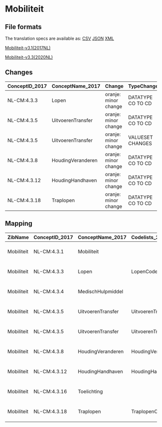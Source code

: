 # Mobiliteit
## File formats

The translation specs are available as: 
[CSV](../csv/Mobiliteit.csv) [JSON](../json/Mobiliteit.json) [XML](../xml/Mobiliteit.xml)



[Mobiliteit-v3.1(2017NL)](https://zibs.nl/wiki/Mobiliteit-v3.1(2017NL))

[Mobiliteit-v3.3(2020NL)](https://zibs.nl/wiki/Mobiliteit-v3.3(2020NL))









## Changes

| ConceptID_2017   | ConceptName_2017   | Change               | TypeChange        | Impact_heen   | TRANSLATIE_spec_heen                                        | Impact_terug   | TRANSLATIE_spec_terug                                       | Omschrijving                 |
|:-----------------|:-------------------|:---------------------|:------------------|:--------------|:------------------------------------------------------------|:---------------|:------------------------------------------------------------|:-----------------------------|
| NL-CM:4.3.3      | Lopen              | oranje: minor change | DATATYPE CO TO CD | Low           |                                                             | Low            |                                                             | Datatype CO gewijzigd in CD  |
| NL-CM:4.3.5      | UitvoerenTransfer  | oranje: minor change | DATATYPE CO TO CD | Low           |                                                             | Low            |                                                             | Datatype CO gewijzigd in CD  |
| NL-CM:4.3.5      | UitvoerenTransfer  | oranje: minor change | VALUESET CHANGES  | Low           | existing valueset [valuesetname] changed in [baseline 2020] | Medium         | existing valueset [valuesetname] changed in [baseline 2020] | Deprecated code in codelijst |
| NL-CM:4.3.8      | HoudingVeranderen  | oranje: minor change | DATATYPE CO TO CD | Low           |                                                             | Low            |                                                             | Datatype CO gewijzigd in CD  |
| NL-CM:4.3.12     | HoudingHandhaven   | oranje: minor change | DATATYPE CO TO CD | Low           |                                                             | Low            |                                                             | Datatype CO gewijzigd in CD  |
| NL-CM:4.3.18     | Traplopen          | oranje: minor change | DATATYPE CO TO CD | Low           |                                                             | Low            |                                                             | Datatype CO gewijzigd in CD  |

## Mapping

| ZibName    | ConceptID_2017   | ConceptName_2017   | Codelists_2017             | Change                  | ConceptID_2020   | ConceptName_2020   | Codelists_2020             | Bits     | Omschrijving                 | TypeChange        | Impact_heen   | TRANSLATIE_spec_heen                                        | Impact_terug   | TRANSLATIE_spec_terug                                       |
|:-----------|:-----------------|:-------------------|:---------------------------|:------------------------|:-----------------|:-------------------|:---------------------------|:---------|:-----------------------------|:------------------|:--------------|:------------------------------------------------------------|:---------------|:------------------------------------------------------------|
| Mobiliteit | NL-CM:4.3.1      | Mobiliteit         |                            | groen: geen wijzigingen | NL-CM:4.3.1      | Mobiliteit         |                            |          |                              |                   |               |                                                             |                |                                                             |
| Mobiliteit | NL-CM:4.3.3      | Lopen              | LopenCodelijst             | oranje: minor change    | NL-CM:4.3.3      | Lopen              | LopenCodelijst             | ZIB-1113 | Datatype CO gewijzigd in CD  | DATATYPE CO TO CD | Low           |                                                             | Low            |                                                             |
| Mobiliteit | NL-CM:4.3.4      | MedischHulpmiddel  |                            | groen: geen wijzigingen | NL-CM:4.3.4      | MedischHulpmiddel  |                            |          |                              |                   |               |                                                             |                |                                                             |
| Mobiliteit | NL-CM:4.3.5      | UitvoerenTransfer  | UitvoerenTransferCodelijst | oranje: minor change    | NL-CM:4.3.5      | UitvoerenTransfer  | UitvoerenTransferCodelijst | ZIB-1113 | Datatype CO gewijzigd in CD  | DATATYPE CO TO CD | Low           |                                                             | Low            |                                                             |
| Mobiliteit | NL-CM:4.3.5      | UitvoerenTransfer  | UitvoerenTransferCodelijst | oranje: minor change    | NL-CM:4.3.5      | UitvoerenTransfer  | UitvoerenTransferCodelijst | ZIB-732  | Deprecated code in codelijst | VALUESET CHANGES  | Low           | existing valueset [valuesetname] changed in [baseline 2020] | Medium         | existing valueset [valuesetname] changed in [baseline 2020] |
| Mobiliteit | NL-CM:4.3.8      | HoudingVeranderen  | HoudingVeranderenCodelijst | oranje: minor change    | NL-CM:4.3.8      | HoudingVeranderen  | HoudingVeranderenCodelijst | ZIB-1113 | Datatype CO gewijzigd in CD  | DATATYPE CO TO CD | Low           |                                                             | Low            |                                                             |
| Mobiliteit | NL-CM:4.3.12     | HoudingHandhaven   | HoudingHandhavenCodelijst  | oranje: minor change    | NL-CM:4.3.12     | HoudingHandhaven   | HoudingHandhavenCodelijst  | ZIB-1113 | Datatype CO gewijzigd in CD  | DATATYPE CO TO CD | Low           |                                                             | Low            |                                                             |
| Mobiliteit | NL-CM:4.3.16     | Toelichting        |                            | groen: geen wijzigingen | NL-CM:4.3.16     | Toelichting        |                            |          |                              |                   |               |                                                             |                |                                                             |
| Mobiliteit | NL-CM:4.3.18     | Traplopen          | TraplopenCodelijst         | oranje: minor change    | NL-CM:4.3.18     | Traplopen          | TraplopenCodelijst         | ZIB-1113 | Datatype CO gewijzigd in CD  | DATATYPE CO TO CD | Low           |                                                             | Low            |                                                             |

